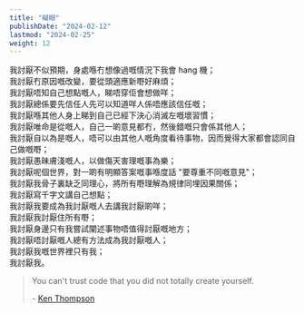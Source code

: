 ```yaml
---
title: "礙眼"
publishDate: "2024-02-12"
lastmod: "2024-02-25"
weight: 12
---
```


我討厭不似預期，身處喺冇想像過嘅情況下我會 hang 機；<br/>
我討厭冇原因嘅改變，要從頭適應新嘢好麻煩；<br/>
我討厭唔知自己想點嘅人，睇唔穿佢會想做咩；<br/>
我討厭總係要先信任人先可以知道咩人係唔應該信任嘅；<br/>
我討厭喺其他人身上睇到自己已經下決心消滅左嘅壞習慣；<br/>
我討厭唯命是從嘅人，自己一啲意見都冇，然後錯嘅只會係其他人；<br/>
我討厭自以為是嘅人，唔可以由其他人嘅角度看待事物，因而覺得大家都會認同自己做嘅嘢；<br/>
我討厭愚昧膚淺嘅人，以做傷天害理嘅事為樂；<br/>
我討厭呢個世界，對一啲有明顯答案嘅事喺度話 "要尊重不同嘅意見"；<br/>
我討厭我骨子裏缺乏同理心，將所有嘢理解為規律同埋因果關係；<br/>
我討厭寫千字文講自己想點；<br/>
我討厭我要成為我討厭嘅人去講我討厭啲咩；<br/>
我討厭我討厭住所有嘢；<br/>
我討厭身邊只有我嘗試闡述事物唔值得討厭嘅地方；<br/>
我討厭唔討厭嘅人總有方法成為我討厭嘅人；<br/>
我討厭我嘅世界裡只有我；<br/>
我討厭我。<br/>

> You can't trust code that you did not totally create yourself.
>
> \- [Ken Thompson](https://www.brainyquote.com/quotes/ken_thompson_254875)
